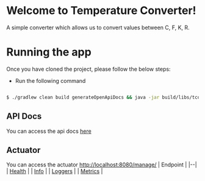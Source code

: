 
# Welcome to Temperature Converter!

  

A simple converter which allows us to convert values between C, F, K, R.

  

  

# Running the app

  

Once you have cloned the project, please follow the below steps:

* Run the following command

```bash

$ ./gradlew clean build generateOpenApiDocs && java -jar build/libs/tconverter-0.0.1-SNAPSHOT.jar

```

  

## API Docs

  

You can access the api docs [here](http://localhost:8080/swagger-ui.html)

  

## Actuator

  

You can access the actuator [http://localhost:8080/manage/](http://localhost:8080/manage/health)
| Endpoint | 
|--|
| [Health](http://localhost:8080/manage/health) |
| [Info](http://localhost:8080/manage/info) |
| [Loggers](http://localhost:8080/manage/loggers) |
| [Metrics](http://localhost:8080/manage/metrics) |
